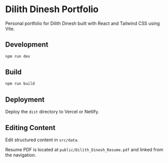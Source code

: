 # Dilith Dinesh Portfolio

Personal portfolio for Dilith Dinesh built with React and Tailwind CSS using Vite.

## Development

```bash
npm run dev
```

## Build

```bash
npm run build
```

## Deployment

Deploy the `dist` directory to Vercel or Netlify.

## Editing Content

Edit structured content in `src/data`.

Resume PDF is located at `public/Dilith_Dinesh_Resume.pdf` and linked from the navigation.
